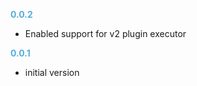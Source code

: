 
**<span style="color:#56adda">0.0.2</span>**
- Enabled support for v2 plugin executor

**<span style="color:#56adda">0.0.1</span>**
- initial version
